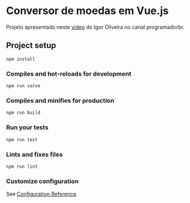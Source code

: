 # Conversor de moedas em Vue.js

Projeto apresentado neste [video](https://www.youtube.com/watch?v=tIEa3MRBpI0) do Igor Oliveira no canal programadorbr.

## Project setup
```
npm install
```

### Compiles and hot-reloads for development
```
npm run serve
```

### Compiles and minifies for production
```
npm run build
```

### Run your tests
```
npm run test
```

### Lints and fixes files
```
npm run lint
```

### Customize configuration
See [Configuration Reference](https://cli.vuejs.org/config/).
